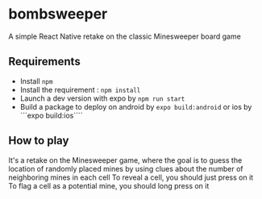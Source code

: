 # bombsweeper
A simple React Native retake on the classic Minesweeper board game

## Requirements
- Install  ```npm```
- Install the requirement : ```npm install```
- Launch a dev version with expo by ```npm run start```
- Build a package to deploy on android by ```expo build:android``` or ios by ```expo build:ios````

## How to play
It's a retake on the Minesweeper game, where the goal is to guess the location of randomly placed mines by using clues about the number of neighboring mines in each cell
To reveal a cell, you should just press on it
To flag a cell as a potential mine, you should long press on it
